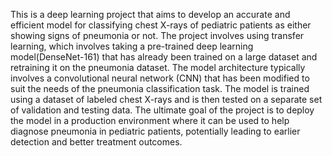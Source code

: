 This is a deep learning project that aims to develop an accurate and efficient model for classifying chest X-rays of pediatric patients as either showing signs of pneumonia or not. The project involves using transfer learning, which involves taking a pre-trained deep learning model(DenseNet-161) that has already been trained on a large dataset and retraining it on the pneumonia dataset. The model architecture typically involves a convolutional neural network (CNN) that has been modified to suit the needs of the pneumonia classification task. The model is trained using a dataset of labeled chest X-rays and is then tested on a separate set of validation and testing data. The ultimate goal of the project is to deploy the model in a production environment where it can be used to help diagnose pneumonia in pediatric patients, potentially leading to earlier detection and better treatment outcomes.